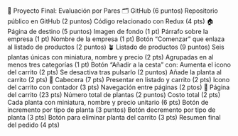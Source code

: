 🧾 Proyecto Final: Evaluación por Pares
🗂️ GitHub (6 puntos)
Repositorio público en GitHub (2 puntos)
Código relacionado con Redux (4 pts)
🏠 Página de destino (5 puntos)
Imagen de fondo (1 pt)
Párrafo sobre la empresa (1 pt)
Nombre de la empresa (1 pt)
Botón “Comenzar” que enlaza al listado de productos (2 puntos)
🪴 Listado de productos (9 puntos)
Seis plantas únicas con miniatura, nombre y precio (2 pts)
Agrupadas en al menos tres categorías (1 pt)
Botón “Añadir a la cesta” con:
Aumenta el icono del carrito (2 pts)
Se desactiva tras pulsarlo (2 puntos)
Añade la planta al carrito (2 pts)
🧭 Cabecera (7 pts)
Presentar en listado y carrito (2 pts)
Icono del carrito con contador (3 pts)
Navegación entre páginas (2 ptos)
🛒 Página del carrito (23 pts)
Número total de plantas (2 puntos)
Costo total (2 pts)
Cada planta con miniatura, nombre y precio unitario (6 pts)
Botón de incremento por tipo de planta (3 puntos)
Botón decremento por tipo de planta (3 pts)
Botón para eliminar planta del carrito (3 pts)
Resumen final del pedido (4 pts)
